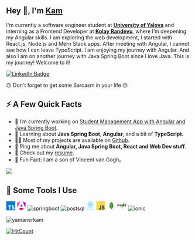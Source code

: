 
<h2>Hey 👋, I'm <a href="">Kam</a></h2>
<p>I'm currently a software engineer student at <strong><a href="https://www.yalova.edu.tr/en">University of Yalova</a></strong> and interning as a Frontend Developer at <strong><a href="https://www.kolayrandevu.com/">Kolay Randevu</a></strong>, where I’m deepening my Angular skills.
 I am exploring the web development, 
 I started with React.js, Node.js and Mern Stack apps. 
 After meeting with Angular, I cannot see how I can leave TypeScript. I am enjoying my journey with Angular. And also I am on another journey with Java Spring Boot since I love Java.
 This is my journey! Welcome to it!
 </p>
<p> <a href="https://www.linkedin.com/in/erkamyaman35/"><img src="https://img.shields.io/badge/-@kam-0077B5?style=flat-square&amp;labelColor=0077B5&amp;logo=LinkedIn&amp;link=https://www.linkedin.com/in/erkamyaman35/" alt="LinkedIn Badge"></a> </p>
<p>🙃 Don't forget to get some Sarcasm in your life 🙃</p>
 
<h2>⚡️ A Few Quick Facts</h2>


<div>
 
<div >  
    
<ul>
<li>🔭 I’m currently working on <a href="https://github.com/yamanerkam/student-manager">Student Management App with Angular and Java Spring Boot</a>.</li>
<li>🧐 Learning about <strong>Java Spring Boot</strong>, <strong>Angular</strong>, and a bit of <strong>TypeScript</strong>.</li>
<li>👨‍💻 Most of my projects are available on <a href="https://github.com/yamanerkam">Github</a>.</li>
<li>💬 Ping me about <strong> Angular, Java Spring Boot, React and Web Dev stuff</strong>.</li>
<li>📙 Check out my <a href="https://github.com/yamanerkam/resume/blob/master/resume.pdf">resume</a>.</li>
<li>🎉 Fun Fact: I am a son of Vincent van Gogh。</li>
    
</ul>

</div>
<div class="b">
     <img    src="https://media1.giphy.com/media/13HgwGsXF0aiGY/giphy.gif" />
</div>

</div>


<h2>🚀 Some Tools I Use</h2>
<p align="left">
 <img src="https://raw.githubusercontent.com/devicons/devicon/master/icons/typescript/typescript-original.svg" alt="typescript" width="25" height="25" />
 <img src="https://raw.githubusercontent.com/devicons/devicon/master/icons/angular/angular-original.svg" alt="angular" width="25" height="25" />
<img src="https://avatars.githubusercontent.com/u/43360229?s=200&v=4" alt="springboot" width="25" height="25" />
<img src="https://www.postgresql.org/media/img/about/press/elephant.png" alt="postsql" width="25" height="25" />

<img src="https://raw.githubusercontent.com/devicons/devicon/master/icons/react/react-original-wordmark.svg" alt="react" width="25" height="25" />
<img src="https://raw.githubusercontent.com/devicons/devicon/master/icons/javascript/javascript-original.svg" alt="javascript" width="25" height="25" />
<img src="https://raw.githubusercontent.com/devicons/devicon/master/icons/mongodb/mongodb-original.svg" alt="mongodb" width="25" height="25" />
<img src="https://raw.githubusercontent.com/devicons/devicon/master/icons/nodejs/nodejs-original-wordmark.svg" alt="nodejs" width="25" height="25" />
<img src="https://ionic.io/_next/image?url=https%3A%2F%2Fimages.prismic.io%2Fionicframeworkcom%2F66cfdbef-e59d-463a-8e24-12cb233e9d97_ionic%2Blogo%2Bblue.png&w=128&q=75" alt="ionic" width="25" height="25" />

</p>
<img src="https://github-readme-stats.vercel.app/api?username=yamanerkam&show_icons=true&count_private=true" alt="yamanerkam" />
<p><a href="http://hits.dwyl.com/yamanerkam/yamanerkam/yamanerkam.svg?style=flat-square"><img src="https://hits.dwyl.com/yamanerkam/yamanerkam/yamanerkam.svg?style=flat-square" alt="HitCount"></a></p>
